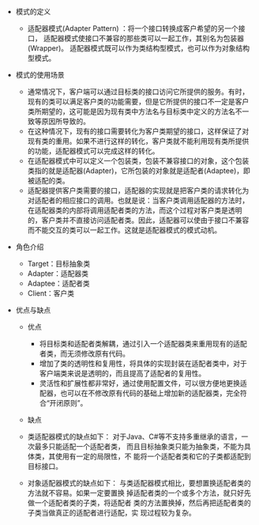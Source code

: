 * 模式的定义

    * 适配器模式(Adapter Pattern) ：将一个接口转换成客户希望的另一个接口，
    适配器模式使接口不兼容的那些类可以一起工作，其别名为包装器(Wrapper)。
    适配器模式既可以作为类结构型模式，也可以作为对象结构型模式。

* 模式的使用场景

   * 通常情况下，客户端可以通过目标类的接口访问它所提供的服务。有时，现有的类可以满足客户类的功能需要，但是它所提供的接口不一定是客户类所期望的，这可能是因为现有类中方法名与目标类中定义的方法名不一致等原因所导致的。
   * 在这种情况下，现有的接口需要转化为客户类期望的接口，这样保证了对现有类的重用。如果不进行这样的转化，客户类就不能利用现有类所提供的功能，适配器模式可以完成这样的转化。
   * 在适配器模式中可以定义一个包装类，包装不兼容接口的对象，这个包装类指的就是适配器(Adapter)，它所包装的对象就是适配者(Adaptee)，即被适配的类。
   * 适配器提供客户类需要的接口，适配器的实现就是把客户类的请求转化为对适配者的相应接口的调用。也就是说：当客户类调用适配器的方法时，在适配器类的内部将调用适配者类的方法，而这个过程对客户类是透明的，客户类并不直接访问适配者类。因此，适配器可以使由于接口不兼容而不能交互的类可以一起工作。这就是适配器模式的模式动机。
   
   
* 角色介绍

    * Target：目标抽象类
    * Adapter：适配器类
    * Adaptee：适配者类
    * Client：客户类
    
* 优点与缺点

    * 优点

        * 将目标类和适配者类解耦，通过引入一个适配器类来重用现有的适配者类，而无须修改原有代码。
        * 增加了类的透明性和复用性，将具体的实现封装在适配者类中，对于客户端类来说是透明的，而且提高了适配者的复用性。
        * 灵活性和扩展性都非常好，通过使用配置文件，可以很方便地更换适配器，也可以在不修改原有代码的基础上增加新的适配器类，完全符合“开闭原则”。
  
    * 缺点

     * 类适配器模式的缺点如下：
       对于Java、C#等不支持多重继承的语言，一次最多只能适配一个适配者类，
       而且目标抽象类只能为抽象类，不能为具体类，其使用有一定的局限性，不
       能将一个适配者类和它的子类都适配到目标接口。
     
     * 对象适配器模式的缺点如下：
       与类适配器模式相比，要想置换适配者类的方法就不容易。如果一定要置换
       掉适配者类的一个或多个方法，就只好先做一个适配者类的子类，将适配者
       类的方法置换掉，然后再把适配者类的子类当做真正的适配者进行适配，实
       现过程较为复杂。